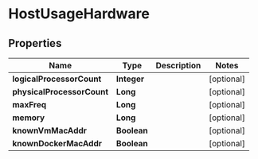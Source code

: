 

# HostUsageHardware


## Properties

| Name | Type | Description | Notes |
|------------ | ------------- | ------------- | -------------|
|**logicalProcessorCount** | **Integer** |  |  [optional] |
|**physicalProcessorCount** | **Long** |  |  [optional] |
|**maxFreq** | **Long** |  |  [optional] |
|**memory** | **Long** |  |  [optional] |
|**knownVmMacAddr** | **Boolean** |  |  [optional] |
|**knownDockerMacAddr** | **Boolean** |  |  [optional] |



